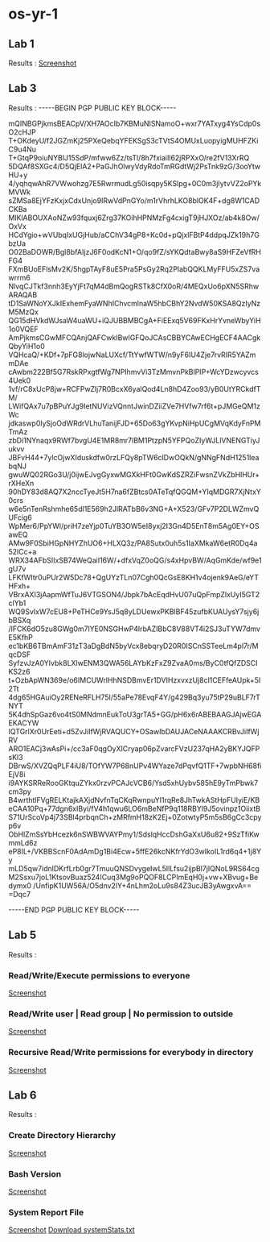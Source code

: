 # os-yr-1

## Lab 1

Results : [Screenshot](https://github.com/RichardLazarica/os-yr-1/blob/main/Lab-1/lab-1.PNG)

## Lab 3


Results : 
-----BEGIN PGP PUBLIC KEY BLOCK-----

mQINBGPjkmsBEACpV/XH7AOcIb7KBMuNISNamoO+wxr7YATxyg4YsCdp0sO2cHJP
T+OKdeyU/f2JGZmKj25PXeQebqYFEKSgS3cTVtS4OMUxLuopyigMUHFZKiC9u4Nu
T+GtqP9oiuNYBlJ15SdP/mfww6Zz/tsTl/8h7fxiaiIl62jRPXxO/re2fV13XrRQ
5DQAf8SXGc4/D5QjElA2+PaGJhOlwyVdyRdoTmRGdtWj2PsTnk9zG/3ooYtwHU+y
4/yqhqwAhR7VWwohzg7E5RwrmudLg50isqpy5KSlpg+0C0m3jIytvVZ2oPYkMVWk
sZMSa8EjYFzKxjxCdxUnjo9IRwVdPnGYo/m1rVhrhLKO8blOK4F+dg8W1CADCKBa
MlKlABOUXAoNZw93fquxj6Zrg37KOihHPNMzFg4cxigT9jHJXOz/ab4k8Ow/OxVx
HCdYgio+wVUbqIxUGjHub/aCChV34gP8+Kc0d+pQjxlFBtP4ddpqJZk19h7GbzUa
O02BaDOWR/Bgl8bfAIjzJ6F0odKcN1+O/qo9fZ/sYKQdtaBwy8aS9HFZeVfRHFG4
FXmBUoEFlsMv2K/5hgpTAyF8uE5Pra5PsGy2Rq2PlabQQKLMyFFU5xZS7vawrrm6
NlvqCJTkf3nnh3EyYjFt7qM4dBmQogRSTk8CfX0oR/4MEQxUo6pXN5SRhwARAQAB
tD1SaWNoYXJkIExhemFyaWNhIChvcmlnaW5hbCBhY2NvdW50KSA8QzIyNzM5MzQx
QG15dHVkdWJsaW4uaWU+iQJUBBMBCgA+FiEExq5V69FKxHrYvneWbyYiH1o0VQEF
AmPjkmsCGwMFCQAnjQAFCwkIBwIGFQoJCAsCBBYCAwECHgECF4AACgkQbyYiH1o0
VQHcaQ/+KDf+7pFG8lojwNaLUXcf/TtYwfWTW/n9yF6IU4Zje7rvRIR5YAZmmDAe
cAwbm222Bf5G7RskRPxgtfWg7NPIhmvVi3TzMmvnPkBlPIP+WcYDzwcyvcs4Uek0
1vf/rC8xUcP8jw+RCFPwZlj7R0BcxX6yalQod4Ln8hD4Zoo93/yB0UtYRCkdfTM/
LWifQAx7u7pBPuYJg9IetNUVizVQnntJwinDZiiZVe7HVfw7rf6t+pJMGeQM1zWc
jdkaswp0lySjoOdWRdrVLhuTanijFJD+65Do63gYKvpNiHpUCgMVqKdyFnPMTmAz
zbDi1NYnaqx9RWf7bvgU4E1MR8mr7lBM1PtzpN5YFPQoZIyWJLlVNENGTiyJukvv
JBFvH44+7ylcOjwXIduskdfw0rzLFQy8pTW6clDwOQkN/gNNgFNdH1251leabqNJ
gwuWQ02RGo3U/j0ijwEJvgGyxwMGXkHFt0GwKdSZRZiFwsnZVkZbHlHUr+rXHeXn
90hDY83d8AQ7X2nccTyeJt5H7na6fZBtcs0ATeTqfQGQM+YIqMDGR7XjNtxY0crs
w6e5nTenRshmhe65dl1E569h2JlRATbB6v3NG+A+X523/GFv7P2DLWZmvQUFcig6
WpMer6/PpYWl/priH7zeYjp0TuYB3OW5eI8yxj2I3Gn4D5EnT8m5Ag0EY+OSawEQ
AMw9F0SbiHGpNHYZhUO6+HLXQ3z/PA8Sutx0uh5s1IaXMkaW6etR0Dq4a52lCc+a
WRX34AFbSIIxSB74WeQaiI16W/+dfxVqZ0oQG/s4xHpvBW/AqGmKde/wf9e1gU7v
LFKfWItr0uPUr2W5Dc78+QgUYzTLn07Cgh0QcGsE8KH1v4ojenk9AeG/eYTHFxh+
VBrxAXI3jAapmWfTuJ6VTGSON4/Jbpk7bAcEqdHvU07uQpFmpZlxUyI5GT2clYb1
WQ9SvIxW7cEU8+PeTHCe9YsJ5q8yLDUewxPKBlBF45zufbKUAUysY7sjy6jbBSXq
/lFCK6dO5zu8GWg0m7lYE0NSGHwP4lrbAZIBbC8V88VT4i2SJ3uTYW7dmvE5KfhP
ec1bKB6TBmAmF31zT3aDgBdN5byVcx8ebqryD20R0ISCnSSTeeLm4pl7r/MqcDSF
SyfzvJzA0YIvbk8LXlwENM3QWA56LAYbKzFxZ9ZvaA0ms/ByC0tfQfZDSCIKS2z6
t+OzbApWN369e/o6IMCUWrlHhNSDBmvEr1DVIHzxvxzUj8cl1CEFfeAUpk+5I2Tt
4dg65HGAuiOy2RENeRFLH75l/55aPe78EvqF4Y/g429Bq3yu75tP29uBLF7rTNYT
5K4dhSpGaz6vo4tS0MNdmnEukToU3grTA5+GG/pH6x6rABEBAAGJAjwEGAEKACYW
IQTGrlXr0UrEeti+d5ZvJiIfWjRVAQUCY+OSawIbDAUJACeNAAAKCRBvJiIfWjRV
ARO1EACj3wAsPi+/cc3aF0qgOyXICryap06pZvarcFVzU237qHA2yBKYJQFPsKl3
DBrwS/XVZQqPLF4iU8/TOfYW7P68nUPv4WYaze7dPqvfQ1TF+7wpbNH68fiEjV8i
i9AYKSRReRooGKtquZYkx0rzvPCAJcVCB6/Ysd5xhUybv585hE9yTmPbwk7cm3py
B4wrthtlFVgRELKtajkAXjdNvfnTqCKqRwnpuYI1rqRe8JhTwkAStHpFUIyiE/KB
eCAA10Pq+77dgn6xIByi/fV4h1qwu6LO6mBeNfP9q118RBYl9J5ovinpz1OiixtB
S71UrScoVp4j73SBl4prbqnCh+zMRfmH18zK2Ej+0ZotwtyP5m5sB6gCc3cpyp6v
ObHlZmSsYbHcezk6nSWBWVAYPmy1/SdslqHccDshGaXxU6u82+9SzTfiKwmmLd6z
eP8IL+/VKBBScnF0AdAmDg1Bi4Ecw+5ffE26kcNKfrYdO3wIkoIL1rd6q4+1j8Yy
mLD5qw7idnlDKrfLrb0gr7TmuuQNSDvygeIwL5IlLfsu2ijpBl7jIQNoL9RS64cg
M2Ssxu7joL1KtsovBuaz524ICuq3Mg9oPQOF8LCPImEqH0j+vw+XBvug+Bedymx0
/UnfipK1UW56A/O5dnv2lY+4nLhm2oLu9s84Z3ucJB3yAwgxvA==
=Dqc7

-----END PGP PUBLIC KEY BLOCK-----


## Lab 5
Results :
### Read/Write/Execute permissions to everyone
[Screenshot](https://github.com/RichardLazarica/os-yr-1/blob/main/Lab-6/file-management/Lab5_1.PNG)
### Read/Write user | Read group | No permission to outside
[Screenshot](https://github.com/RichardLazarica/os-yr-1/blob/main/Lab-6/file-management/Lab5_2.PNG)
### Recursive Read/Write permissions for everybody in directory
[Screenshot](https://github.com/RichardLazarica/os-yr-1/blob/main/Lab-6/file-management/Lab5_3.PNG)


## Lab 6
Results :
### Create Directory Hierarchy
[Screenshot](https://github.com/RichardLazarica/os-yr-1/blob/main/Lab-6/lab/Lab6_1.PNG)
### Bash Version
[Screenshot](https://github.com/RichardLazarica/os-yr-1/blob/main/Lab-6/lab/Lab6_2.PNG)
### System Report File
[Screenshot](https://github.com/RichardLazarica/os-yr-1/blob/main/Lab-6/lab/Lab6_3.PNG)
[Download systemStats.txt](https://github.com/RichardLazarica/os-yr-1/blob/main/Lab-6/lab/sysDetails/reports/systemStats.txt?raw=true)
